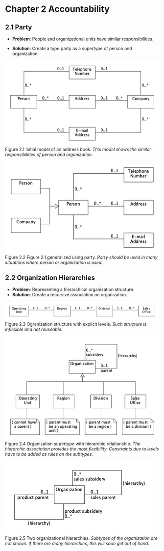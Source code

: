 # Chapter 2 Accountability




## 2.1 Party

* **Problem**: People and organizational units have similar responsibilities.

* **Solution**: Create a type party as a supertype of person and organization.




![](figure-2.1.png)
Figure 2.1 Initial model of an address book.
*This model shows the similar responsibilities of person and organization.*




![](figure-2.2.png)
Figure 2.2 Figure 2.1 generalized using party.
*Party should be used in many situations where person or organization is used.* 




## 2.2 Organization Hierarchies

* **Problem**: Representing a hierarchical organization structure.
* **Solution**: Create a recursive association on organization.




![](figure-2.3.png)
Figure 2.3 Ogranization structure with explicit levels.
*Such structure is inflexible and not reuseable.*




![](figure-2.4.png)
Figure 2.4 Organization supertype with hierarchic relationship.
*The hierarchic association provides the most flexibility. Constraints due to levels have to be added as rules on the subtypes.*



![](figure-2.5.png)
Figure 2.5 Two organizational hierarchies.
*Subtypes of the organization are not shown. If there are many hierarchies, this will soon get out of hand.*